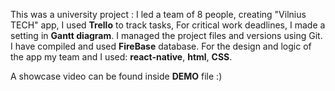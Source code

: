 This was a university project :
I led a team of 8 people, creating "Vilnius
TECH" app, I used **Trello** to track tasks,
For critical work deadlines, I made a setting in **Gantt
diagram**. I managed the project files and versions using
Git. I have compiled and used **FireBase** database.
For the design and logic of the app my team and I used:
**react-native**, **html**, **CSS**.


A showcase video can be found inside **DEMO** file :)
